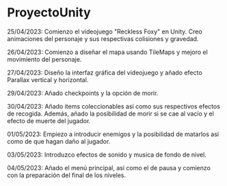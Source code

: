 # ProyectoUnity

25/04/2023: Comienzo el videojuego "Reckless Foxy" en Unity. Creo animaciones del personaje y sus respectivas colisiones y gravedad.

26/04/2023: Comienzo a diseñar el mapa usando TileMaps y mejoro el movimiento del personaje.

27/04/2023: Diseño la interfaz gráfica del videojuego y añado efecto Parallax vertical y horizontal.

29/04/2023: Añado checkpoints y la opción de morir. 

30/04/2023: Añado items coleccionables así como sus respectivos efectos de recogida. Además, añado la posibilidad de morir si se cae al vacío y el efecto de muerte del jugador.

01/05/2023: Empiezo a introducir enemigos y la posibilidad de matarlos así como de que hagan daño al jugador.

03/05/2023: Introduzco efectos de sonido y musica de fondo de nivel.

04/05/2023: Añado el menú principal, así como el de pausa y comienzo con la preparación del final de los niveles.
